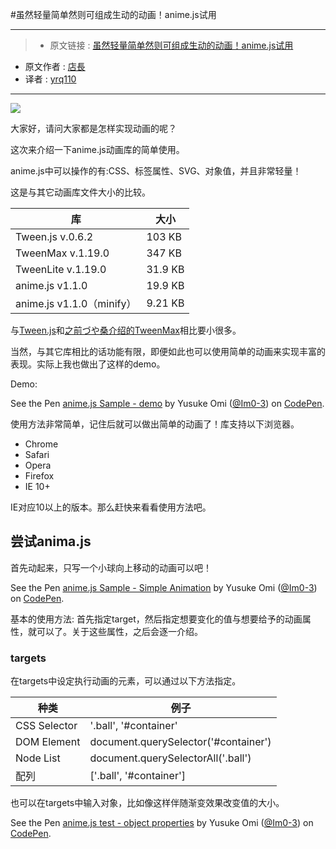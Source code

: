 #虽然轻量简单然则可组成生动的动画！anime.js试用
***

>* 原文链接 : [虽然轻量简单然则可组成生动的动画！anime.js试用](http://liginc.co.jp/302886)
* 原文作者 : [店長](http://liginc.co.jp/author/omi)
* 译者 : [yrq110](https://github.com/yrq110)

***

![](http://cdn.liginc.co.jp/wp-content/uploads/2016/08/147185186778975000_08.png)

大家好，请问大家都是怎样实现动画的呢？

这次来介绍一下anime.js动画库的简单使用。

anime.js中可以操作的有:CSS、标签属性、SVG、对象值，并且非常轻量！

这是与其它动画库文件大小的比较。

| 库 | 大小 |
| ---------  | ---- |
| Tween.js v.0.6.2 | 103 KB |
| TweenMax v.1.19.0	| 347 KB	|
| TweenLite v.1.19.0	| 31.9 KB	|
| anime.js v1.1.0	| 19.9 KB	|
| anime.js v1.1.0（minify）	| 9.21 KB	|

与[Tween.js](http://www.createjs.com/tweenjs)和[之前づや桑介绍的TweenMax](http://liginc.co.jp/web/js/other-js/94188)相比要小很多。

当然，与其它库相比的话功能有限，即便如此也可以使用简单的动画来实现丰富的表现。实际上我也做出了这样的demo。

Demo:
<p data-height="265" data-theme-id="0" data-slug-hash="BzGxWL" data-default-tab="js,result" data-user="Im0-3" data-embed-version="2" class="codepen">See the Pen <a href="http://codepen.io/Im0-3/pen/BzGxWL/">anime.js Sample - demo</a> by Yusuke Omi (<a href="http://codepen.io/Im0-3">@Im0-3</a>) on <a href="http://codepen.io">CodePen</a>.</p>
<script async src="//assets.codepen.io/assets/embed/ei.js"></script>

使用方法非常简单，记住后就可以做出简单的动画了！库支持以下浏览器。

* Chrome
* Safari
* Opera
* Firefox
* IE 10+

IE对应10以上的版本。那么赶快来看看使用方法吧。

## 尝试anima.js

首先动起来，只写一个小球向上移动的动画可以吧！

<p data-height="265" data-theme-id="0" data-slug-hash="EyzomK" data-default-tab="css,result" data-user="Im0-3" data-embed-version="2" class="codepen">See the Pen <a href="http://codepen.io/Im0-3/pen/EyzomK/">anime.js Sample - Simple Animation</a> by Yusuke Omi (<a href="http://codepen.io/Im0-3">@Im0-3</a>) on <a href="http://codepen.io">CodePen</a>.</p>
<script async src="//assets.codepen.io/assets/embed/ei.js"></script>

基本的使用方法: 首先指定target，然后指定想要变化的值与想要给予的动画属性，就可以了。关于这些属性，之后会逐一介绍。

### targets

在targets中设定执行动画的元素，可以通过以下方法指定。

| 种类	| 例子	|
| ----- | --- |
| CSS Selector	|	'.ball', '#container'	|
| DOM Element	|	document.querySelector('#container')	|
| Node List	|	document.querySelectorAll('.ball')	|
| 配列	|	['.ball', '#container']	|

也可以在targets中输入对象，比如像这样伴随渐变效果改变值的大小。

<p data-height="265" data-theme-id="0" data-slug-hash="qNQAgB" data-default-tab="css,result" data-user="Im0-3" data-embed-version="2" class="codepen">See the Pen <a href="http://codepen.io/Im0-3/pen/qNQAgB/">anime.js test - object properties</a> by Yusuke Omi (<a href="http://codepen.io/Im0-3">@Im0-3</a>) on <a href="http://codepen.io">CodePen</a>.</p>
<script async src="//assets.codepen.io/assets/embed/ei.js"></script>
